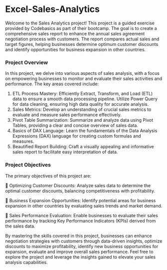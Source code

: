 # Excel-Sales-Analytics

Welcome to the Sales Analytics project! This project is a guided exercise provided by Codebasics as part of their bootcamp. The goal is to create a comprehensive sales report to enhance the annual sales agreement negotiation process with customers. The report compares actual sales and target figures, helping businesses determine optimum customer discounts and identify opportunities for business expansion in other countries.

### Project Overview
In this project, we delve into various aspects of sales analysis, with a focus on empowering businesses to monitor and evaluate their sales activities and performance. The key areas covered include:

1. ETL Process Mastery: Efficiently Extract, Transform, and Load (ETL) data to ensure a smooth data processing pipeline.
Utilize Power Query for data cleaning, ensuring high data quality for accurate analysis.
3. Sales Metrics: Develop an understanding of crucial sales metrics to evaluate and measure sales performance effectively.
4. Pivot Table Summarization: Summarize and analyze data using Pivot Tables, providing a clear and concise overview of sales data.
5. Basics of DAX Language: Learn the fundamentals of the Data Analysis Expressions (DAX) language for creating custom formulas and measures.
6. Beautified Report Building: Craft a visually appealing and informative sales report to facilitate easy interpretation of data.

### Project Objectives
The primary objectives of this project are:

🌟 Optimizing Customer Discounts: Analyze sales data to determine the optimal customer discounts, balancing competitiveness with profitability.

🌟 Business Expansion Opportunities: Identify potential areas for business expansion in other countries by evaluating sales trends and market demand.

🌟 Sales Performance Evaluation: Enable businesses to evaluate their sales performance by tracking Key Performance Indicators (KPIs) derived from the sales data.


By mastering the skills covered in this project, businesses can enhance negotiation strategies with customers through data-driven insights, optimize discounts to maximize profitability, identify new business opportunities for expansion, evaluate and improve overall sales performance. Feel free to explore the project and leverage the insights gained to elevate your sales analysis capabilities.
